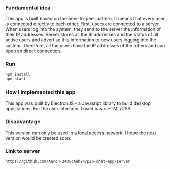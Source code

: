 ### Fundamental idea
  This app is built based on the peer-to-peer pattern. It means that every user is connected directly to each other. First, users are connected to a server. When users log into the system, they send to the server the information of their IP addresses. Server stores all the IP addresses and the status of all active users and advertise this information to new users logging into the system. Therefore, all the users have the IP addresses of the others and can open an direct connection.
  
### Run
```bash
npm install
npm start
```
  
### How I implemented this app
  This app was built by ElectronJS - a Javasript library to build desktop applications. For the user interface, I used basic HTML/CSS.
  
### Disadvantage
  This version can only be used in a local access network. I hope the next version would be created soon.
  
### Link to server
```link
https://github.com/Aaron-24DucAnh24/p2p-chat-app-server
```
